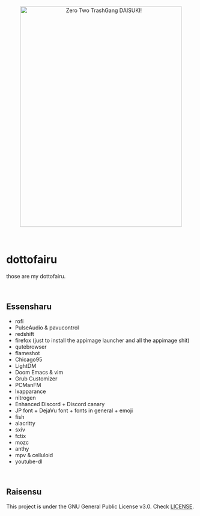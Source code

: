 <br>
<p align="center">
  <img src="https://i.imgur.com/PPTH3lA.png" alt="Zero Two TrashGang DAISUKI!" width="430" height="588">
  </p>
  <br>
  

# dottofairu #

those are my dottofairu.

<br>

## Essensharu ##

- rofi
- PulseAudio & pavucontrol
- redshift
- firefox (just to install the appimage launcher and all the appimage shit)
- qutebrowser
- flameshot
- Chicago95
- LightDM
- Doom Emacs & vim
- Grub Customizer
- PCManFM
- lxapparance
- nitrogen
- Enhanced Discord + Discord canary
- JP font + DejaVu font + fonts in general + emoji
- fish
- alacritty
- sxiv
- fctix
- mozc
- anthy
- mpv & celluloid
- youtube-dl

<br>

## Raisensu ##
This project is under the GNU General Public License v3.0. Check [LICENSE](https://github.com/Scxrpion69/dotfiles/blob/master/LICENSE/ "LICENSE").
